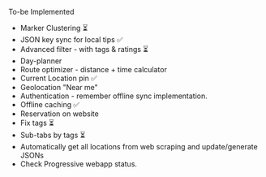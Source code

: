 To-be Implemented
  - Marker Clustering ⏳
  - JSON key sync for local tips ✅ 
  - Advanced filter - with tags & ratings ⏳
  - Day-planner
  - Route optimizer - distance + time calculator
  - Current Location pin ✅
  - Geolocation "Near me"
  - Authentication - remember offline sync implementation. 
  - Offline caching ✅
  - Reservation on website
  - Fix tags ⏳
  - Sub-tabs by tags ⏳
  - Automatically get all locations from web scraping and update/generate JSONs
  - Check Progressive webapp status.

